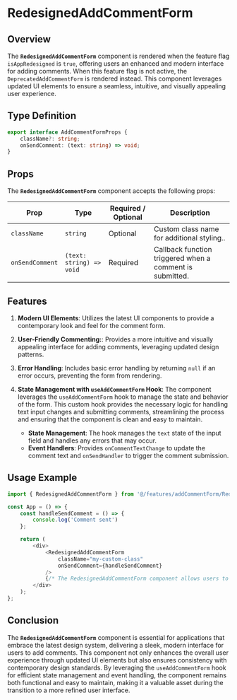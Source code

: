 # RedesignedAddCommentForm

## Overview
The **`RedesignedAddCommentForm`**  component is rendered when the feature flag `isAppRedesigned` is `true`, offering users an enhanced and modern interface for adding comments. 
When this feature flag is not active, the `DeprecatedAddCommentForm` is rendered instead. This component leverages updated UI elements to ensure a seamless, intuitive, and visually appealing user experience.

## Type Definition
```typescript
export interface AddCommentFormProps {
    className?: string;
    onSendComment: (text: string) => void;
}
```

## Props
The **`RedesignedAddCommentForm`** component accepts the following props:

| Prop       | Type                               | Required / Optional | Description                                                              |
|------------|------------------------------------|----------------------|--------------------------------------------------------------------------|
| `className` | `string`                           | Optional             | Custom class name for additional styling..             |
| `onSendComment` | `(text: string) => void`                 | Required             | Callback function triggered when a comment is submitted. |


## Features
1. **Modern UI Elements**: Utilizes the latest UI components to provide a contemporary look and feel for the comment form.
2. **User-Friendly Commenting:**: Provides a more intuitive and visually appealing interface for adding comments, leveraging updated design patterns.
3. **Error Handling**: Includes basic error handling by returning `null` if an error occurs, preventing the form from rendering.
4. **State Management with `useAddCommentForm` Hook**: The component leverages the `useAddCommentForm` hook to manage the state and behavior of the form. This custom hook provides the necessary logic for handling text input changes and submitting comments, streamlining the process and ensuring that the component is clean and easy to maintain.

    - **State Management**: The hook manages the `text` state of the input field and handles any errors that may occur.
    - **Event Handlers**: Provides `onCommentTextChange` to update the comment text and `onSendHandler` to trigger the comment submission.

## Usage Example
```typescript jsx
import { RedesignedAddCommentForm } from '@/features/addCommentForm/RedesignedAddCommentForm';

const App = () => {
    const handleSendComment = () => {
        console.log('Comment sent')
    };

    return (
        <div>
            <RedesignedAddCommentForm
                className="my-custom-class"
                onSendComment={handleSendComment}
            />
            {/* The RedesignedAddCommentForm component allows users to add comments using modern UI elements */}
        </div>
    );
};

```
## Conclusion

The **`RedesignedAddCommentForm`** component is essential for applications that embrace the latest design system, delivering a sleek, modern interface for users to add comments. This component not only enhances the overall user experience through updated UI elements but also ensures consistency with contemporary design standards. By leveraging the `useAddCommentForm` hook for efficient state management and event handling, the component remains both functional and easy to maintain, making it a valuable asset during the transition to a more refined user interface.
